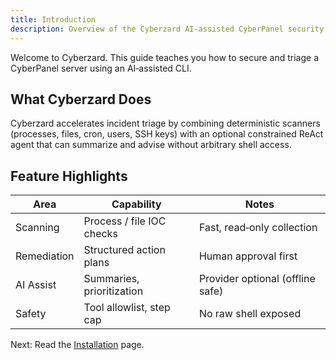 ```yaml
---
title: Introduction
description: Overview of the Cyberzard AI-assisted CyberPanel security CLI
---
```


Welcome to Cyberzard. This guide teaches you how to secure and triage a CyberPanel server using an AI‑assisted CLI.

## What Cyberzard Does
Cyberzard accelerates incident triage by combining deterministic scanners (processes, files, cron, users, SSH keys) with an optional constrained ReAct agent that can summarize and advise without arbitrary shell access.

## Feature Highlights
| Area | Capability | Notes |
|------|------------|-------|
| Scanning | Process / file IOC checks | Fast, read‑only collection |
| Remediation | Structured action plans | Human approval first |
| AI Assist | Summaries, prioritization | Provider optional (offline safe) |
| Safety | Tool allowlist, step cap | No raw shell exposed |

Next: Read the [Installation](/installation) page.

